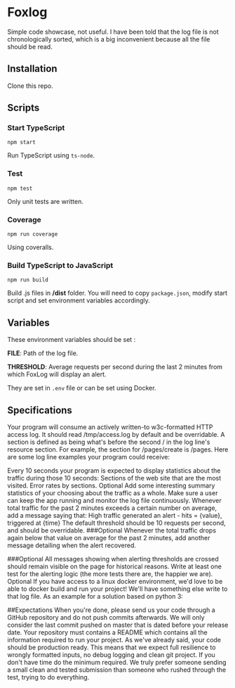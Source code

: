 # Foxlog
Simple code showcase, not useful. I have been told that the log file is not chronologically sorted, which is a big inconvenient because all the file should be read.
## Installation
Clone this repo.
## Scripts

### Start TypeScript
`npm start`

Run TypeScript using `ts-node`.

### Test
`npm test`

Only unit tests are written.

### Coverage
`npm run coverage`

Using coveralls.

### Build TypeScript to JavaScript
`npm run build`

Build .js files in **/dist** folder. You will need to copy `package.json`, modify start script and set environment variables accordingly.

## Variables
These environment variables should be set :

**FILE**: Path of the log file.

**THRESHOLD**: Average requests per second during the last 2 minutes from which FoxLog will display an alert.

They are set in `.env` file or can be set using Docker.

## Specifications
Your program will consume an actively written-to w3c-formatted HTTP access log.
It should read /tmp/access.log by default and be overridable.
A section is defined as being what's before the second / in the log line's resource section. For example, the section for /pages/create is /pages.
Here are some log line examples your program could receive:

Every 10 seconds your program is expected to display statistics about the traffic during those 10 seconds:
Sections of the web site that are the most visited.
Error rates by sections.
Optional
Add some interesting summary statistics of your choosing about the traffic as a whole.
Make sure a user can keep the app running and monitor the log file continuously.
Whenever total traffic for the past 2 minutes exceeds a certain number on average, add a message saying that:
High traffic generated an alert - hits = {value}, triggered at {time}
The default threshold should be 10 requests per second, and should be overridable.
###Optional
Whenever the total traffic drops again below that value on average for the past 2 minutes, add another message detailing when the alert recovered.

###Optional
All messages showing when alerting thresholds are crossed should remain visible on the page for historical reasons.
Write at least one test for the alerting logic (the more tests there are, the happier we are).
Optional
If you have access to a linux docker environment, we'd love to be able to docker build and run your project! We'll have something else write to that log file.
As an example for a solution based on python 3:
 
##Expectations
When you're done, please send us your code through a GitHub repository and do not push commits afterwards.
We will only consider the last commit pushed on master that is dated before your release date.
Your repository must contains a README which contains all the information required to run your project.
As we've already said, your code should be production ready. This means that we expect full resilience to wrongly formatted inputs, no debug logging and clean git project.
If you don't have time do the minimum required. We truly prefer someone sending a small clean and tested submission than someone who rushed through the test, trying to do everything.
